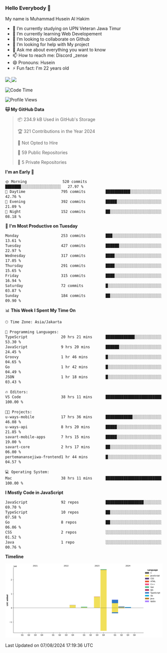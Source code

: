 ### Hello Everybody 👋

My name is Muhammad Husein Al Hakim

- 🔭 I’m currently studying on UPN Veteran Jawa Timur
- 🌱 I’m currently learning Web Developement
- 👯 I’m looking to collaborate on Github
- 🤔 I’m looking for help with My project
- 💬 Ask me about everything you want to know
- 📫 How to reach me: Discord _zense
- 😄 Pronouns: Husein
- ⚡ Fun fact: I'm 22 years old

<p align="left">
<a href="https://github.com/huseinhq">
  <img height="180em" src="https://github-readme-stats-eight-theta.vercel.app/api?username=huseinhq&show_icons=true&theme=algolia&include_all_commits=true&count_private=true"/>
  <img height="180em" src="https://github-readme-stats-eight-theta.vercel.app/api/top-langs/?username=huseinhq&layout=compact&langs_count=8&theme=algolia"/>
</a>
</p>

<!--START_SECTION:waka-->
![Code Time](http://img.shields.io/badge/Code%20Time-1%2C247%20hrs%2051%20mins-blue)

![Profile Views](http://img.shields.io/badge/Profile%20Views-1-blue)

**🐱 My GitHub Data** 

> 📦 234.9 kB Used in GitHub's Storage 
 > 
> 🏆 321 Contributions in the Year 2024
 > 
> 🚫 Not Opted to Hire
 > 
> 📜 59 Public Repositories 
 > 
> 🔑 5 Private Repositories 
 > 
**I'm an Early 🐤** 

```text
🌞 Morning                520 commits         ███████░░░░░░░░░░░░░░░░░░   27.97 % 
🌆 Daytime                795 commits         ███████████░░░░░░░░░░░░░░   42.76 % 
🌃 Evening                392 commits         █████░░░░░░░░░░░░░░░░░░░░   21.09 % 
🌙 Night                  152 commits         ██░░░░░░░░░░░░░░░░░░░░░░░   08.18 % 
```
📅 **I'm Most Productive on Tuesday** 

```text
Monday                   253 commits         ███░░░░░░░░░░░░░░░░░░░░░░   13.61 % 
Tuesday                  427 commits         ██████░░░░░░░░░░░░░░░░░░░   22.97 % 
Wednesday                317 commits         ████░░░░░░░░░░░░░░░░░░░░░   17.05 % 
Thursday                 291 commits         ████░░░░░░░░░░░░░░░░░░░░░   15.65 % 
Friday                   315 commits         ████░░░░░░░░░░░░░░░░░░░░░   16.94 % 
Saturday                 72 commits          █░░░░░░░░░░░░░░░░░░░░░░░░   03.87 % 
Sunday                   184 commits         ██░░░░░░░░░░░░░░░░░░░░░░░   09.90 % 
```


📊 **This Week I Spent My Time On** 

```text
🕑︎ Time Zone: Asia/Jakarta

💬 Programming Languages: 
TypeScript               20 hrs 21 mins      █████████████░░░░░░░░░░░░   53.30 % 
JavaScript               9 hrs 20 mins       ██████░░░░░░░░░░░░░░░░░░░   24.45 % 
Groovy                   1 hr 46 mins        █░░░░░░░░░░░░░░░░░░░░░░░░   04.65 % 
Go                       1 hr 42 mins        █░░░░░░░░░░░░░░░░░░░░░░░░   04.49 % 
JSON                     1 hr 18 mins        █░░░░░░░░░░░░░░░░░░░░░░░░   03.43 % 

🔥 Editors: 
VS Code                  38 hrs 11 mins      █████████████████████████   100.00 % 

🐱‍💻 Projects: 
u-ways-mobile            17 hrs 36 mins      ████████████░░░░░░░░░░░░░   46.08 % 
u-ways-api               8 hrs 20 mins       █████░░░░░░░░░░░░░░░░░░░░   21.85 % 
savart-mobile-apps       7 hrs 15 mins       █████░░░░░░░░░░░░░░░░░░░░   19.00 % 
savart-core              2 hrs 17 mins       ██░░░░░░░░░░░░░░░░░░░░░░░   06.00 % 
pertemanansejiwa-frontend1 hr 44 mins        █░░░░░░░░░░░░░░░░░░░░░░░░   04.57 % 

💻 Operating System: 
Mac                      38 hrs 11 mins      █████████████████████████   100.00 % 
```

**I Mostly Code in JavaScript** 

```text
JavaScript               92 repos            █████████████████░░░░░░░░   69.70 % 
TypeScript               10 repos            ██░░░░░░░░░░░░░░░░░░░░░░░   07.58 % 
Go                       8 repos             ██░░░░░░░░░░░░░░░░░░░░░░░   06.06 % 
CSS                      2 repos             ░░░░░░░░░░░░░░░░░░░░░░░░░   01.52 % 
Java                     1 repo              ░░░░░░░░░░░░░░░░░░░░░░░░░   00.76 % 
```



**Timeline**

![Lines of Code chart](https://raw.githubusercontent.com/HuseinHQ/HuseinHQ/main/assets/bar_graph.png)


 Last Updated on 07/08/2024 17:19:36 UTC
<!--END_SECTION:waka-->
